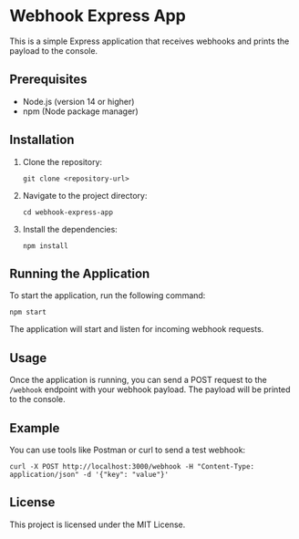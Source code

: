 # Webhook Express App

This is a simple Express application that receives webhooks and prints the payload to the console.

## Prerequisites

- Node.js (version 14 or higher)
- npm (Node package manager)

## Installation

1. Clone the repository:

   ```
   git clone <repository-url>
   ```

2. Navigate to the project directory:

   ```
   cd webhook-express-app
   ```

3. Install the dependencies:

   ```
   npm install
   ```

## Running the Application

To start the application, run the following command:

```
npm start
```

The application will start and listen for incoming webhook requests.

## Usage

Once the application is running, you can send a POST request to the `/webhook` endpoint with your webhook payload. The payload will be printed to the console.

## Example

You can use tools like Postman or curl to send a test webhook:

```
curl -X POST http://localhost:3000/webhook -H "Content-Type: application/json" -d '{"key": "value"}'
```

## License

This project is licensed under the MIT License.